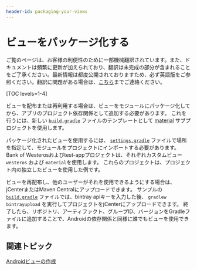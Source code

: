 ```yaml
---
header-id: packaging-your-views
---
```


# ビューをパッケージ化する

<p class="alert alert-info"><span class="wysiwyg-color-blue120">ご覧のページは、お客様の利便性のために一部機械翻訳されています。また、ドキュメントは頻繁に更新が加えられており、翻訳は未完成の部分が含まれることをご了承ください。最新情報は都度公開されておりますため、必ず英語版をご参照ください。翻訳に問題がある場合は、<a href="mailto:support-content-jp@liferay.com">こちら</a>までご連絡ください。</span></p>

[TOC levels=1-4]

ビューを配布または再利用する場合は、ビューをモジュールにパッケージ化してから、アプリのプロジェクト依存関係として追加する必要があります。 これを行うには、新しい [`build.gradle`](https://github.com/liferay/liferay-screens/blob/master/android/viewsets/material/build.gradle) ファイルのテンプレートとして [material](https://github.com/liferay/liferay-screens/tree/master/android/viewsets/material) サブプロジェクトを使用します。

パッケージ化されたビューを使用するには、 [`settings.gradle`](https://github.com/liferay/liferay-screens/blob/master/android/samples/bankofwesteros/settings.gradle) ファイルで場所を指定して、モジュールをプロジェクトにインポートする必要があります。 Bank of Westerosおよびtest-appプロジェクトは、それぞれカスタムビュー `westeros` および `material`を使用します。 これらのプロジェクトは、プロジェクト内の独立したビューを使用した例です。

ビューを再配布し、他のユーザーがそれを使用できるようにする場合は、jCenterまたはMaven Centralにアップロードできます。 サンプルの [`build.gradle`](https://github.com/liferay/liferay-screens/blob/master/android/samples/bankofwesteros/build.gradle) ファイルでは、bintray apiキーを入力した後、 `gradlew bintrayupload` を実行してプロジェクトをjCenterにアップロードできます。 終了したら、リポジトリ、アーティファクト、グループID、バージョンをGradleファイルに追加することで、Androidの依存関係と同様に誰でもビューを使用できます。

## 関連トピック

[Androidビューの作成](/docs/7-1/tutorials/-/knowledge_base/t/creating-android-views)
